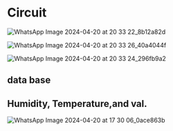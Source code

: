 <h1></h1>



<h1>Circuit </h1>

![WhatsApp Image 2024-04-20 at 20 33 22_8b12a82d](https://github.com/souravlouha/IOT_2nd_year2023-24/assets/130911872/92702c7a-8a3b-4ac8-b8b4-f30ffa8dfed7)


![WhatsApp Image 2024-04-20 at 20 33 26_40a4044f](https://github.com/souravlouha/IOT_2nd_year2023-24/assets/130911872/f4a10069-46a5-49dd-829a-d2858822f21a)

![WhatsApp Image 2024-04-20 at 20 33 24_296fb9a2](https://github.com/souravlouha/IOT_2nd_year2023-24/assets/130911872/b09fb217-ef7b-415e-b73f-a8e94c0fbb1d)





<h2>data base </h2>
<h2>Humidity, Temperature,and val.</h2>

![WhatsApp Image 2024-04-20 at 17 30 06_0ace863b](https://github.com/souravlouha/IOT_2nd_year2023-24/assets/130911872/2b1cfebd-16d3-4ec8-939d-63bb8d156702)
